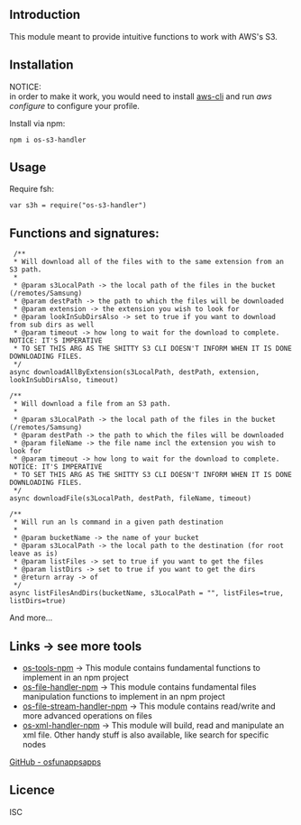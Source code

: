 Introduction
------------

This module meant to provide intuitive functions to work with AWS's S3.

## Installation

NOTICE:  
in order to make it work, you would need to install [aws-cli](https://docs.aws.amazon.com/cli/latest/userguide/cli-chap-configure.html)
and run *aws configure* to configure your profile.

Install via npm:
    
    npm i os-s3-handler


## Usage       
Require fsh:
        
    var s3h = require("os-s3-handler")

## Functions and signatures:
    
     /**
     * Will download all of the files with to the same extension from an S3 path.
     *
     * @param s3LocalPath -> the local path of the files in the bucket (/remotes/Samsung)
     * @param destPath -> the path to which the files will be downloaded
     * @param extension -> the extension you wish to look for
     * @param lookInSubDirsAlso -> set to true if you want to download from sub dirs as well
     * @param timeout -> how long to wait for the download to complete. NOTICE: IT'S IMPERATIVE
     * TO SET THIS ARG AS THE SHITTY S3 CLI DOESN'T INFORM WHEN IT IS DONE DOWNLOADING FILES.
     */
    async downloadAllByExtension(s3LocalPath, destPath, extension, lookInSubDirsAlso, timeout)

    /**
     * Will download a file from an S3 path.
     *
     * @param s3LocalPath -> the local path of the files in the bucket (/remotes/Samsung)
     * @param destPath -> the path to which the files will be downloaded
     * @param fileName -> the file name incl the extension you wish to look for
     * @param timeout -> how long to wait for the download to complete. NOTICE: IT'S IMPERATIVE
     * TO SET THIS ARG AS THE SHITTY S3 CLI DOESN'T INFORM WHEN IT IS DONE DOWNLOADING FILES.
     */
    async downloadFile(s3LocalPath, destPath, fileName, timeout) 

    /**
     * Will run an ls command in a given path destination
     *
     * @param bucketName -> the name of your bucket
     * @param s3LocalPath -> the local path to the destination (for root leave as is)
     * @param listFiles -> set to true if you want to get the files
     * @param listDirs -> set to true if you want to get the dirs
     * @return array -> of
     */
    async listFilesAndDirs(bucketName, s3LocalPath = "", listFiles=true, listDirs=true)
    
And more...


## Links -> see more tools
* [os-tools-npm](https://github.com/osfunapps/os-tools-npm) -> This module contains fundamental functions to implement in an npm project
* [os-file-handler-npm](https://github.com/osfunapps/os-file-handler-npm) -> This module contains fundamental files manipulation functions to implement in an npm project
* [os-file-stream-handler-npm](https://github.com/osfunapps/os-file-stream-handler-npm) -> This module contains read/write and more advanced operations on files
* [os-xml-handler-npm](https://github.com/osfunapps/os-xml-handler-npm) -> This module will build, read and manipulate an xml file. Other handy stuff is also available, like search for specific nodes

[GitHub - osfunappsapps](https://github.com/osfunapps)

## Licence
ISC